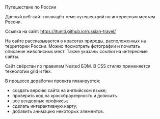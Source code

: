 Путешествие по России

Данный веб-сайт посвящён теме путешествий по интересным местам России.

Ссылка на сайт: https://ituniti.github.io/russian-travel/

На сайте рассказывается о красотах природы, расположенных на территории России. Можно посмотреть фотографии и почитать описание живописных мест. Также указаны ссылки на интересные сайты.

Сайт свёрстан по правилам Nested БЭМ. В CSS стилях применяется технологии grid и flex.

В процессе доработки проекта планируется:

- создать версию сайта на английском языке;
- проверить код на кроссбраузерность и дописать
- все вендорные префиксы;
- сделать интерактивную карту;
- добавить анимацию некоторых элементов.
